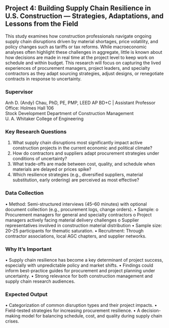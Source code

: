 ## Project 4: Building Supply Chain Resilience in U.S. Construction — Strategies, Adaptations, and Lessons from the Field

This study examines how construction professionals navigate ongoing supply chain disruptions driven by material shortages, price volatility, and policy changes such as tariffs or tax reforms. While macroeconomic analyses often highlight these challenges in aggregate, little is known about how decisions are made in real time at the project level to keep work on schedule and within budget. This research will focus on capturing the lived experiences of procurement managers, project leaders, and specialty contractors as they adapt sourcing strategies, adjust designs, or renegotiate contracts in response to uncertainty.

### Supervisor
Anh D. (Andy) Chau, PhD, PE, PMP, LEED AP BD+C | Assistant Professor   
Office: Holmes Hall 106   
Stock Development Department of Construction Management   
U. A. Whitaker College of Engineering   

### Key Research Questions
1.	What supply chain disruptions most significantly impact active construction projects in the current economic and political climate?
2.	How do contractors and suppliers adapt procurement strategies under conditions of uncertainty?
3.	What trade-offs are made between cost, quality, and schedule when materials are delayed or prices spike?
4.	Which resilience strategies (e.g., diversified suppliers, material substitution, early ordering) are perceived as most effective?

### Data Collection
•	Method: Semi-structured interviews (45–60 minutes) with optional document collection (e.g., procurement logs, change orders).
•	Sample:
o	Procurement managers for general and specialty contractors
o	Project managers actively facing material delivery challenges
o	Supplier representatives involved in construction material distribution
•	Sample size: 20–25 participants for thematic saturation.
•	Recruitment: Through contractor associations, local AGC chapters, and supplier networks.

### Why It’s Important
•	Supply chain resilience has become a key determinant of project success, especially with unpredictable policy and market shifts.
•	Findings could inform best-practice guides for procurement and project planning under uncertainty.
•	Strong relevance for both construction management and supply chain research audiences.

### Expected Output
•	Categorization of common disruption types and their project impacts.
•	Field-tested strategies for increasing procurement resilience.
•	A decision-making model for balancing schedule, cost, and quality during supply chain crises.
